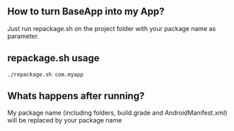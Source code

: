How to turn BaseApp into my App?
-
Just run repackage.sh on the project folder with your package name as parameter.

repackage.sh usage
-
    ./repackage.sh com.myapp
Whats happens after running?
-
My package name (including folders, build.grade and AndroidManifest.xml) will be replaced by your package name